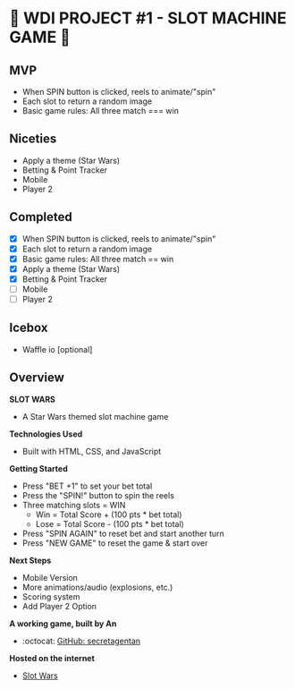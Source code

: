 # :slot_machine: WDI PROJECT #1 - SLOT MACHINE GAME :slot_machine:

## MVP 
- When SPIN button is clicked, reels to animate/"spin"
- Each slot to return a random image
- Basic game rules: All three match === win 

## Niceties
- Apply a theme (Star Wars)
- Betting & Point Tracker
- Mobile
- Player 2

## Completed
- [x] When SPIN button is clicked, reels to animate/"spin"
- [x] Each slot to return a random image
- [x] Basic game rules: All three match == win 
- [x] Apply a theme (Star Wars)
- [x] Betting & Point Tracker
- [ ] Mobile
- [ ] Player 2

## Icebox
- Waffle io [optional]

## Overview

**SLOT WARS**
- A Star Wars themed slot machine game

**Technologies Used**
- Built with HTML, CSS, and JavaScript

**Getting Started** 
- Press "BET +1" to set your bet total 
- Press the "SPIN!" button to spin the reels
- Three matching slots = WIN 
    - Win = Total Score + (100 pts * bet total)
    - Lose = Total Score - (100 pts * bet total)
- Press "SPIN AGAIN" to reset bet and start another turn
- Press "NEW GAME" to reset the game & start over

**Next Steps**
- Mobile Version
- More animations/audio (explosions, etc.)
- Scoring system
- Add Player 2 Option

**A working game, built by An**
- :octocat: [GitHub: secretagentan](http://github.com/SecretAgentAn)

**Hosted on the internet**
- [Slot Wars](https://secretagentan.github.io/project_01_build_a_game/)





